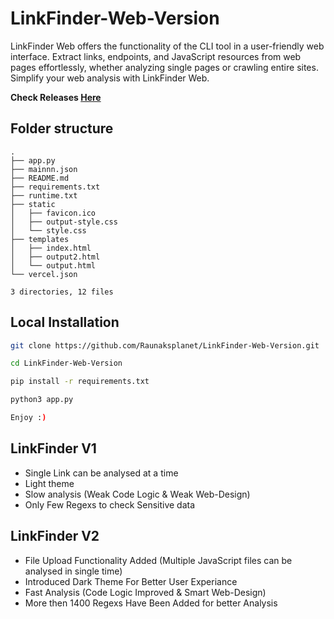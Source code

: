 # LinkFinder-Web-Version
LinkFinder Web offers the functionality of the CLI tool in a user-friendly web interface. Extract links, endpoints, and JavaScript resources from web pages effortlessly, whether analyzing single pages or crawling entire sites. Simplify your web analysis with LinkFinder Web.

**Check Releases [Here](https://github.com/Raunaksplanet/LinkFinder-Web-Version/releases)**

## Folder structure 
    .
    ├── app.py
    ├── mainnn.json     
    ├── README.md       
    ├── requirements.txt
    ├── runtime.txt     
    ├── static
    │   ├── favicon.ico
    │   ├── output-style.css
    │   └── style.css
    ├── templates
    │   ├── index.html
    │   ├── output2.html
    │   └── output.html
    └── vercel.json
    
    3 directories, 12 files

## Local Installation 
```Bash
git clone https://github.com/Raunaksplanet/LinkFinder-Web-Version.git
```

```Bash
cd LinkFinder-Web-Version
```

```Bash
pip install -r requirements.txt
```

```Bash
python3 app.py
```

```Bash
Enjoy :)
```

## LinkFinder V1
- Single Link can be analysed at a time
- Light theme
- Slow analysis (Weak Code Logic & Weak Web-Design)
- Only Few Regexs to check Sensitive data

## LinkFinder V2
- File Upload Functionality Added (Multiple JavaScript files can be analysed in single time)
- Introduced Dark Theme For Better User Experiance 
- Fast Analysis (Code Logic Improved & Smart Web-Design)
- More then 1400 Regexs Have Been Added for better Analysis 
